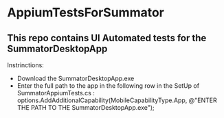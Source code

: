 # AppiumTestsForSummator
## This repo contains UI Automated tests for the SummatorDesktopApp
Instrinctions:
* Download the SummatorDesktopApp.exe
* Enter the full path to the app in the following row in the SetUp of SummatorAppiumTests.cs : options.AddAdditionalCapability(MobileCapabilityType.App, @"ENTER THE PATH TO THE SummatorDesktopApp.exe");
